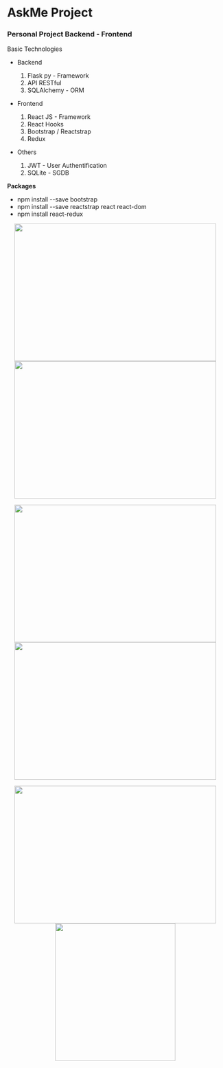 # AskMe Project
### Personal Project Backend - Frontend 

Basic Technologies
- Backend
  1. Flask py - Framework
  2. API RESTful
  3. SQLAlchemy - ORM
  
- Frontend
  1. React JS - Framework
  2. React Hooks
  3. Bootstrap / Reactstrap
  4. Redux
  
- Others
  1. JWT - User Authentification
  2. SQLite - SGDB


**Packages**
- npm install --save bootstrap
- npm install --save reactstrap react react-dom
- npm install react-redux


<p align="center">
    <img width="470" height="320" src="https://github.com/rarafa245/AskMe/blob/master/imgs/img1.png">
    <img width="470" height="320" src="https://github.com/rarafa245/AskMe/blob/master/imgs/img2.png">
</p>
 
<p align="center">
  <img width="470" height="320" src="https://github.com/rarafa245/AskMe/blob/master/imgs/img3.png">
  <img width="470" height="320" src="https://github.com/rarafa245/AskMe/blob/master/imgs/img4.png">
</p>

<p align="center">
  <img width="470" height="320" src="https://github.com/rarafa245/AskMe/blob/master/imgs/img5.png">
  <img width="280" height="320" src="https://github.com/rarafa245/AskMe/blob/master/imgs/img6.png">
</p>
